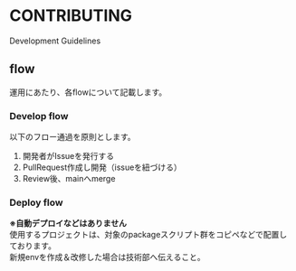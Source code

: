 # CONTRIBUTING

Development Guidelines

## flow

運用にあたり、各flowについて記載します。

### Develop flow

以下のフロー通過を原則とします。  

1. 開発者がIssueを発行する
2. PullRequest作成し開発（issueを紐づける）
3. Review後、mainへmerge

### Deploy flow

**※自動デプロイなどはありません**  
使用するプロジェクトは、対象のpackageスクリプト群をコピペなどで配置しております。  
新規envを作成＆改修した場合は技術部へ伝えること。

